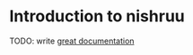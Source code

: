 # Introduction to nishruu

TODO: write [great documentation](http://jacobian.org/writing/what-to-write/)
